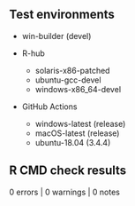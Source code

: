 ## Test environments

* win-builder (devel)

* R-hub
    * solaris-x86-patched
    * ubuntu-gcc-devel
    * windows-x86_64-devel

* GitHub Actions
    * windows-latest (release)
    * macOS-latest (release)
    * ubuntu-18.04 (3.4.4)

## R CMD check results

0 errors | 0 warnings | 0 notes
